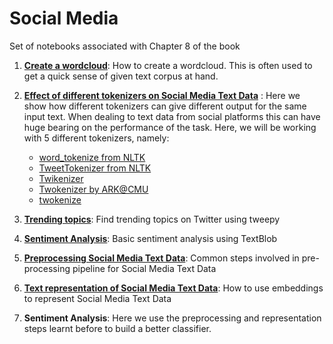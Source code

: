 
# Social Media

Set of notebooks associated with Chapter 8 of the book

1. **[Create a wordcloud](https://github.com/practical-nlp/practical-nlp/blob/master/Ch8/01_WordCloud.ipynb)**: How to create a wordcloud. This is often used to get a quick sense of given text corpus at hand.

2. **[Effect of different tokenizers on Social Media Text Data](https://github.com/practical-nlp/practical-nlp/blob/master/Ch8/02_DifferentTokenizers.ipynb)** : Here we show how different tokenizers can give different output for the same input text. When dealing to text data from social platforms this can have huge bearing on the performance of the task.  Here, we will be working with 5 different tokenizers, namely:

    * [word_tokenize from NLTK](https://www.nltk.org/api/nltk.tokenize.html)
   * [TweetTokenizer from NLTK](https://www.nltk.org/api/nltk.tokenize.html)
   * [Twikenizer](https://pypi.org/project/twikenizer/)
   * [Twokenizer by ARK@CMU](http://www.cs.cmu.edu/~ark/TweetNLP/)
   * [twokenize](https://github.com/leondz/twokenize)
    

3. **[Trending topics](https://github.com/practical-nlp/practical-nlp/blob/master/Ch8/03_TrendingTopics.ipynb)**: Find trending topics on Twitter using tweepy

4. **[Sentiment Analysis](https://github.com/practical-nlp/practical-nlp/blob/master/Ch8/04_Textblob.ipynb)**: Basic sentiment analysis using TextBlob 

5. **[Preprocessing Social Media Text Data](https://github.com/practical-nlp/practical-nlp/blob/master/Ch8/05_smtd_preprocessing.py)**: Common steps involved in pre-processing pipeline for Social Media Text Data

6. **[Text representation of Social Media Text Data](https://github.com/practical-nlp/practical-nlp/blob/master/Ch8/06_SMTD_embeddings.ipynb)**: How to use embeddings to represent Social Media Text Data

8. **Sentiment Analysis**:  Here we use the preprocessing and representation steps learnt before to build a better classifier. 
